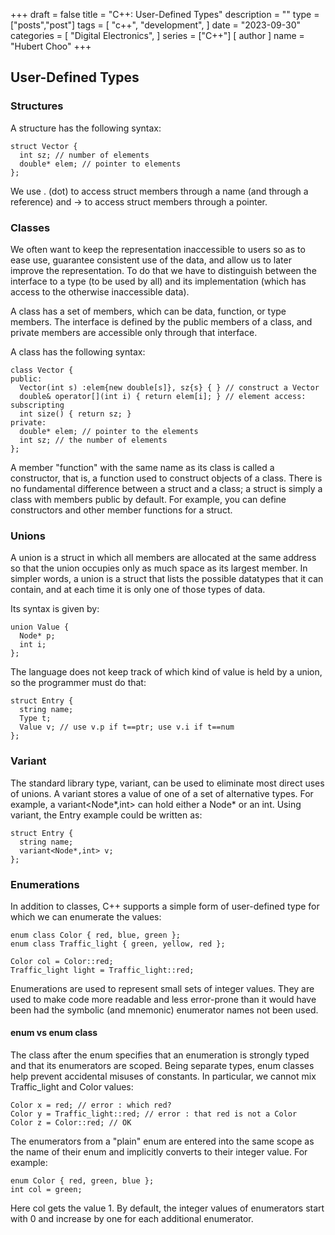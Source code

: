 +++
draft = false
title = "C++: User-Defined Types"
description = ""
type = ["posts","post"]
tags = [
    "c++",
    "development",
]
date = "2023-09-30"
categories = [
    "Digital Electronics",
]
series = ["C++"]
[ author ]
  name = "Hubert Choo"
+++

## User-Defined Types

### Structures
A structure has the following syntax:

```
struct Vector {
  int sz; // number of elements
  double* elem; // pointer to elements
};
```

We use . (dot) to access struct members through a name (and through a reference) and -> to access struct members through a pointer.

### Classes
We often want to keep the representation inaccessible to users so as to ease use, guarantee consistent use of the data, and allow us to later improve the representation. To do that we have to distinguish between the interface to a type (to be used by all) and its implementation (which has access to the otherwise inaccessible data).

A class has a set of members, which can be data, function, or type members. The interface is defined by the public members of a class, and private members are accessible only through that interface.

A class has the following syntax:
```
class Vector {
public:
  Vector(int s) :elem{new double[s]}, sz{s} { } // construct a Vector
  double& operator[](int i) { return elem[i]; } // element access: subscripting
  int size() { return sz; }
private:
  double* elem; // pointer to the elements
  int sz; // the number of elements
};
```

A member "function" with the same name as its class is called a constructor, that is, a function used to construct objects of a class. There is no fundamental difference between a struct and a class; a struct is simply a class with members public by default. For example, you can define constructors and other member functions for a struct.

### Unions
A union is a struct in which all members are allocated at the same address so that the union occupies only as much space as its largest member. In simpler words, a union is a struct that lists the possible datatypes that it can contain, and at each time it is only one of those types of data.

Its syntax is given by:
```
union Value {
  Node* p;
  int i;
};
```

The language does not keep track of which kind of value is held by a union, so the programmer must do that:
```
struct Entry {
  string name;
  Type t;
  Value v; // use v.p if t==ptr; use v.i if t==num
};
```

###  Variant
The standard library type, variant, can be used to eliminate most direct uses of unions. A variant stores a value of one of a set of alternative types. For example, a variant<Node*,int> can
hold either a Node* or an int. Using variant, the Entry example could be written as:
```
struct Entry {
  string name;
  variant<Node*,int> v;
};
```

### Enumerations

In addition to classes, C++ supports a simple form of user-defined type for which we can enumerate the values:
```
enum class Color { red, blue, green };
enum class Traffic_light { green, yellow, red };

Color col = Color::red;
Traffic_light light = Traffic_light::red;
```

Enumerations are used to represent small sets of integer values. They are used to make code more readable and less error-prone than it would have been had the symbolic (and mnemonic) enumerator names not been used.

#### enum vs enum class
The class after the enum specifies that an enumeration is strongly typed and that its enumerators are scoped. Being separate types, enum classes help prevent accidental misuses of constants. In particular, we cannot mix Traffic_light and Color values:
```
Color x = red; // error : which red?
Color y = Traffic_light::red; // error : that red is not a Color
Color z = Color::red; // OK
```

The enumerators from a "plain" enum are entered into the same scope as the name of their enum and implicitly converts to their integer value. For example:
```
enum Color { red, green, blue };
int col = green;
```
Here col gets the value 1. By default, the integer values of enumerators start with 0 and increase by one for each additional enumerator.




